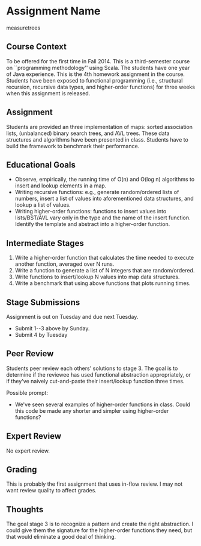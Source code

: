 # Assignment Name

measuretrees

## Course Context

To be offered for the first time in Fall 2014. This is a third-semester
course on ``programming methodology'' using Scala. The students have
one year of Java experience. This is the 4th homework assignment in
the course. Students have been exposed to functional programming
(i.e., structural recursion, recursive data types, and higher-order functions) 
for three weeks when this assignment is released.

## Assignment

Students are provided an three implementation of maps: sorted association lists,
(unbalanced) binary search trees, and AVL trees. These data structures and
algorithms have been presented in class. Students have to build the framework
to benchmark their performance.

## Educational Goals

- Observe, empirically, the running time of O(n) and O(log n) algorithms to
  insert and lookup elements in a map.
- Writing recursive functions: e.g., generate random/ordered lists of numbers,
  insert a list of values into aforementioned data structures, and lookup a list of 
  values.
- Writing higher-order functions: functions to insert values into lists/BST/AVL
  vary only in the type and the name of the insert function. Identify the template
  and abstract into a higher-order function.

## Intermediate Stages

1. Write a higher-order function that calculates the time needed to execute another
   function, averaged over N runs.
2. Write a function to generate a list of N integers that are random/ordered.
3. Write functions to insert/lookup N values into map data structures.
4. Write a benchmark that using above functions that plots running times.


## Stage Submissions

Assignment is out on Tuesday and due next Tuesday.

- Submit 1--3 above by Sunday. 
- Submit 4 by Tuesday


## Peer Review

Students peer review each others' solutions to stage 3. The goal is to
determine if the reviewee has used functional abstraction appropriately, or if
they've naively cut-and-paste their insert/lookup function three times.

Possible prompt:

- We've seen several examples of higher-order functions in class. Could this code
  be made any shorter and simpler using higher-order functions?

## Expert Review

No expert review.

## Grading

This is probably the first assignment that uses in-flow review. I may
not want review quality to affect grades.

## Thoughts

The goal stage 3 is to recognize a pattern and create the right abstraction. I could
give them the signature for the higher-order functions they need, but that would
eliminate a good deal of thinking.

